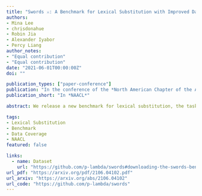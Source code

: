 ```yaml
---
title: "Swords ⚔️: A Benchmark for Lexical Substitution with Improved Data Coverage and Quality"
authors:
- Mina Lee
- chrisdonahue
- Robin Jia
- Alexander Iyabor
- Percy Liang
author_notes:
- "Equal contribution"
- "Equal contribution"
date: "2021-06-01T00:00:00Z"
doi: ""

publication_types: ["paper-conference"]
publication: "In the conference of the *North American Chapter of the Association for Computational Linguistics*"
publication_short: "In *NAACL*"

abstract: We release a new benchmark for lexical substitution, the task of finding appropriate substitutes for a target word in a context. To assist humans with writing, lexical substitution systems can suggest words that humans cannot easily think of. However, existing benchmarks depend on human recall as the only source of data, and therefore lack coverage of the substitutes that would be most helpful to humans. Furthermore, annotators often provide substitutes of low quality, which are not actually appropriate in the given context. We collect higher-coverage and higher-quality data by framing lexical substitution as a classification problem, guided by the intuition that it is easier for humans to judge the appropriateness of candidate substitutes than conjure them from memory. To this end, we use a context-free thesaurus to produce candidates and rely on human judgement to determine contextual appropriateness. Compared to the previous largest benchmark, our Swords benchmark has 4.1x more substitutes per target word for the same level of quality, and its substitutes are 1.5x more appropriate (based on human judgement) for the same number of substitutes.

tags:
- Lexical Substitution
- Benchmark
- Data Coverage
- NAACL
featured: false

links:
  - name: Dataset
    url: "https://github.com/p-lambda/swords#downloading-the-swords-benchmark"
url_pdf: "https://arxiv.org/pdf/2106.04102.pdf"
url_arxiv: "https://arxiv.org/abs/2106.04102"
url_code: "https://github.com/p-lambda/swords"
---
```

